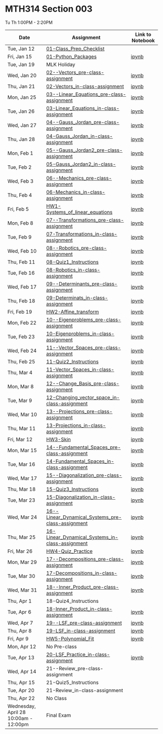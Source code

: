 # MTH314 Section 003 

 Tu Th 1:00PM - 2:20PM

| Date | Assignment | Link to Notebook |
|------|------------|------------------|
| Tue, Jan 12 | [01-Class_Prep_Checklist](01-Class_Prep_Checklist.md) |       |
| Fri, Jan 15 | [01-Python_Packages](01-Python_Packages.html) | [ipynb](01-Python_Packages.ipynb) |
| Tue, Jan 19 | MLK Holiday |      |
| Wed, Jan 20 | [02--Vectors_pre-class-assignment](02--Vectors_pre-class-assignment.html) | [ipynb](02--Vectors_pre-class-assignment.ipynb) |
| Thu, Jan 21 | [02-Vectors_in-class-assignment](02-Vectors_in-class-assignment.html) | [ipynb](02-Vectors_in-class-assignment.ipynb) |
| Mon, Jan 25 | [03--Linear_Equations_pre-class-assignment](03--Linear_Equations_pre-class-assignment.html) | [ipynb](03--Linear_Equations_pre-class-assignment.ipynb) |
| Tue, Jan 26 | [03-Linear_Equations_in-class-assignment](03-Linear_Equations_in-class-assignment.html) | [ipynb](03-Linear_Equations_in-class-assignment.ipynb) |
| Wed, Jan 27 | [04--Gauss_Jordan_pre-class-assignment](04--Gauss_Jordan_pre-class-assignment.html) | [ipynb](04--Gauss_Jordan_pre-class-assignment.ipynb) |
| Thu, Jan 28 | [04-Gauss_Jordan_in-class-assignment](04-Gauss_Jordan_in-class-assignment.html) | [ipynb](04-Gauss_Jordan_in-class-assignment.ipynb) |
| Mon, Feb 1 | [05--Gauss_Jordan2_pre-class-assignment](05--Gauss_Jordan2_pre-class-assignment.html) | [ipynb](05--Gauss_Jordan2_pre-class-assignment.ipynb) |
| Tue, Feb 2 | [05-Gauss_Jordan2_in-class-assignment](05-Gauss_Jordan2_in-class-assignment.html) | [ipynb](05-Gauss_Jordan2_in-class-assignment.ipynb) |
| Wed, Feb 3 | [06--Mechanics_pre-class-assignment](06--Mechanics_pre-class-assignment.html) | [ipynb](06--Mechanics_pre-class-assignment.ipynb) |
| Thu, Feb 4 | [06-Mechanics_in-class-assignment](06-Mechanics_in-class-assignment.html) | [ipynb](06-Mechanics_in-class-assignment.ipynb) |
| Fri, Feb 5 | [HW1-Systems_of_linear_equations](HW1-Systems_of_linear_equations-STUDENT.html) | [ipynb](HW1-Systems_of_linear_equations-STUDENT.ipynb) |
| Mon, Feb 8 | [07--Transformations_pre-class-assignment](07--Transformations_pre-class-assignment.html) | [ipynb](07--Transformations_pre-class-assignment.ipynb) |
| Tue, Feb 9 | [07-Transformations_in-class-assignment](07-Transformations_in-class-assignment.html) | [ipynb](07-Transformations_in-class-assignment.ipynb) |
| Wed, Feb 10 | [08--Robotics_pre-class-assignment](08--Robotics_pre-class-assignment.html) | [ipynb](08--Robotics_pre-class-assignment.ipynb) |
| Thu, Feb 11 | [08-Quiz1_Instructions](08-Quiz1_Instructions.html) | [ipynb](08-Quiz1_Instructions.ipynb) |
| Tue, Feb 16 | [08-Robotics_in-class-assignment](08-Robotics_in-class-assignment.html) | [ipynb](08-Robotics_in-class-assignment.ipynb) |
| Wed, Feb 17 | [09--Determinants_pre-class-assignment](09--Determinants_pre-class-assignment.html) | [ipynb](09--Determinants_pre-class-assignment.ipynb) |
| Thu, Feb 18 | [09-Determinats_in-class-assignment](09-Determinats_in-class-assignment.html) | [ipynb](09-Determinats_in-class-assignment.ipynb) |
| Fri, Feb 19 | [HW2-Affine_transform](HW2-Affine_transform-STUDENT.html) | [ipynb](HW2-Affine_transform-STUDENT.ipynb) |
| Mon, Feb 22 | [10--Eigenproblems_pre-class-assignment](10--Eigenproblems_pre-class-assignment.html) | [ipynb](10--Eigenproblems_pre-class-assignment.ipynb) |
| Tue, Feb 23 | [10-Eigenproblems_in-class-assignment](10-Eigenproblems_in-class-assignment.html) | [ipynb](10-Eigenproblems_in-class-assignment.ipynb) |
| Wed, Feb 24 | [11--Vector_Spaces_pre-class-assignment](11--Vector_Spaces_pre-class-assignment.html) | [ipynb](11--Vector_Spaces_pre-class-assignment.ipynb) |
| Thu, Feb 25 | [11-Quiz2_Instructions](11-Quiz2_Instructions.html) | [ipynb](11-Quiz2_Instructions.ipynb) |
| Thu, Mar 4 | [11-Vector_Spaces_in-class-assignment](11-Vector_Spaces_in-class-assignment.html) | [ipynb](11-Vector_Spaces_in-class-assignment.ipynb) |
| Mon, Mar 8 | [12--Change_Basis_pre-class-assignment](12--Change_Basis_pre-class-assignment.html) | [ipynb](12--Change_Basis_pre-class-assignment.ipynb) |
| Tue, Mar 9 | [12-Changing_vector_space_in-class-assignment](12-Changing_vector_space_in-class-assignment.html) | [ipynb](12-Changing_vector_space_in-class-assignment.ipynb) |
| Wed, Mar 10 | [13--Projections_pre-class-assignment](13--Projections_pre-class-assignment.html) | [ipynb](13--Projections_pre-class-assignment.ipynb) |
| Thu, Mar 11 | [13-Projections_in-class-assignment](13-Projections_in-class-assignment.html) | [ipynb](13-Projections_in-class-assignment.ipynb) |
| Fri, Mar 12 | [HW3-Skin](HW3-Skin-STUDENT.html) | [ipynb](HW3-Skin-STUDENT.ipynb) |
| Mon, Mar 15 | [14--Fundamental_Spaces_pre-class-assignment](14--Fundamental_Spaces_pre-class-assignment.html) | [ipynb](14--Fundamental_Spaces_pre-class-assignment.ipynb) |
| Tue, Mar 16 | [14-Fundamental_Spaces_in-class-assignment](14-Fundamental_Spaces_in-class-assignment.html) | [ipynb](14-Fundamental_Spaces_in-class-assignment.ipynb) |
| Wed, Mar 17 | [15--Diagonalization_pre-class-assignment](15--Diagonalization_pre-class-assignment.html) | [ipynb](15--Diagonalization_pre-class-assignment.ipynb) |
| Thu, Mar 18 | [15-Quiz3_Instructions](15-Quiz3_Instructions.html) | [ipynb](15-Quiz3_Instructions.ipynb) |
| Tue, Mar 23 | [15-Diagonalization_in-class-assignment](15-Diagonalization_in-class-assignment.html) | [ipynb](15-Diagonalization_in-class-assignment.ipynb) |
| Wed, Mar 24 | [16--Linear_Dynamical_Systems_pre-class-assignment](16--Linear_Dynamical_Systems_pre-class-assignment.html) | [ipynb](16--Linear_Dynamical_Systems_pre-class-assignment.ipynb) |
| Thu, Mar 25 | [16-Linear_Dynamical_Systems_in-class-assignment](16-Linear_Dynamical_Systems_in-class-assignment.html) | [ipynb](16-Linear_Dynamical_Systems_in-class-assignment.ipynb) |
| Fri, Mar 26 | [HW4-Quiz_Practice](HW4-Quiz_Practice-STUDENT.html) | [ipynb](HW4-Quiz_Practice-STUDENT.ipynb) |
| Mon, Mar 29 | [17--Decompositions_pre-class-assignment](17--Decompositions_pre-class-assignment.html) | [ipynb](17--Decompositions_pre-class-assignment.ipynb) |
| Tue, Mar 30 | [17-Decompositions_in-class-assignment](17-Decompositions_in-class-assignment.html) | [ipynb](17-Decompositions_in-class-assignment.ipynb) |
| Wed, Mar 31 | [18--Inner_Product_pre-class-assignment](18--Inner_Product_pre-class-assignment.html) | [ipynb](18--Inner_Product_pre-class-assignment.ipynb) |
| Thu, Apr 1 | 18-Quiz4_Instructions |      |
| Tue, Apr 6 | [18-Inner_Product_in-class-assignment](18-Inner_Product_in-class-assignment.html) | [ipynb](18-Inner_Product_in-class-assignment.ipynb) |
| Wed, Apr 7 | [19--LSF_pre-class-assignment](19--LSF_pre-class-assignment.html) | [ipynb](19--LSF_pre-class-assignment.ipynb) |
| Thu, Apr 8 | [19-LSF_in-class-assignment](19-LSF_in-class-assignment.html) | [ipynb](19-LSF_in-class-assignment.ipynb) |
| Fri, Apr 9 | [HW5-Polynomial_Fit](HW5-Polynomial_Fit-STUDENT.html) | [ipynb](HW5-Polynomial_Fit-STUDENT.ipynb) |
| Mon, Apr 12 | No Pre-class |      |
| Tue, Apr 13 | [20-LSF_Practice_in-class-assignment](20-LSF_Practice_in-class-assignment.html) | [ipynb](20-LSF_Practice_in-class-assignment.ipynb) |
| Wed, Apr 14 | 21--Review_pre-class-assignment |      |
| Thu, Apr 15 | 21-Quiz5_Instructions |      |
| Tue, Apr 20 | 21-Review_in-class-assignment |      |
| Thu, Apr 22 | No Class |      |
| Wednesday, April 28 10:00am - 12:00pm  | Final Exam |      |
